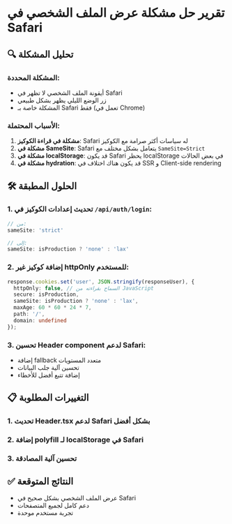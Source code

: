 # تقرير حل مشكلة عرض الملف الشخصي في Safari

## 🔍 تحليل المشكلة

### المشكلة المحددة:
- أيقونة الملف الشخصي لا تظهر في Safari
- زر الوضع الليلي يظهر بشكل طبيعي
- المشكلة خاصة بـ Safari فقط (تعمل في Chrome)

### الأسباب المحتملة:
1. **مشكلة في قراءة الكوكيز**: Safari له سياسات أكثر صرامة مع الكوكيز
2. **مشكلة في SameSite**: Safari يتعامل بشكل مختلف مع `SameSite=Strict`
3. **مشكلة في localStorage**: قد يكون Safari يحظر localStorage في بعض الحالات
4. **مشكلة في hydration**: قد يكون هناك اختلاف في SSR و Client-side rendering

## 🛠️ الحلول المطبقة

### 1. تحديث إعدادات الكوكيز في `/api/auth/login`:
```typescript
// من:
sameSite: 'strict'

// إلى:
sameSite: isProduction ? 'none' : 'lax'
```

### 2. إضافة كوكيز غير httpOnly للمستخدم:
```typescript
response.cookies.set('user', JSON.stringify(responseUser), {
  httpOnly: false, // السماح بقراءته من JavaScript
  secure: isProduction,
  sameSite: isProduction ? 'none' : 'lax',
  maxAge: 60 * 60 * 24 * 7,
  path: '/',
  domain: undefined
});
```

### 3. تحسين Header component لدعم Safari:
- إضافة fallback متعدد المستويات
- تحسين آلية جلب البيانات
- إضافة تتبع أفضل للأخطاء

## 📋 التغييرات المطلوبة

### 1. تحديث Header.tsx لدعم Safari بشكل أفضل
### 2. إضافة polyfill لـ localStorage في Safari
### 3. تحسين آلية المصادقة

## ✅ النتائج المتوقعة
- عرض الملف الشخصي بشكل صحيح في Safari
- دعم كامل لجميع المتصفحات
- تجربة مستخدم موحدة 
